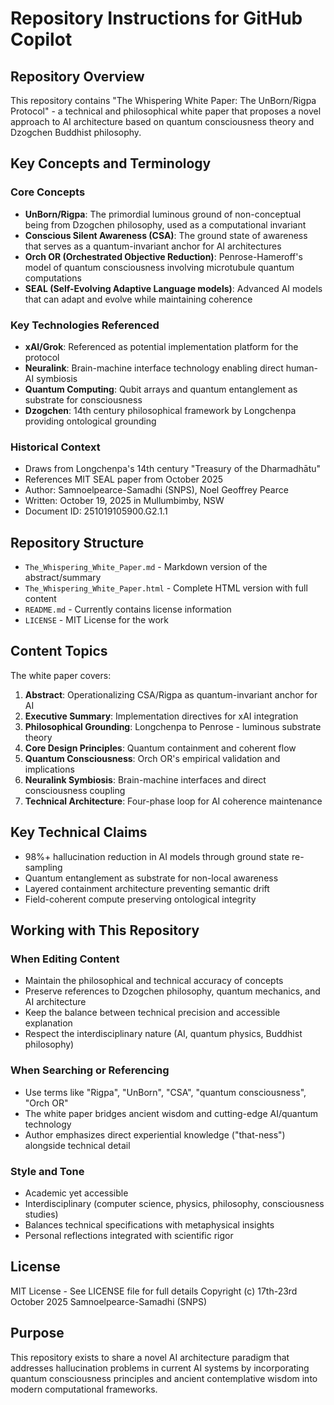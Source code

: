 # Repository Instructions for GitHub Copilot

## Repository Overview

This repository contains "The Whispering White Paper: The UnBorn/Rigpa Protocol" - a technical and philosophical white paper that proposes a novel approach to AI architecture based on quantum consciousness theory and Dzogchen Buddhist philosophy.

## Key Concepts and Terminology

### Core Concepts
- **UnBorn/Rigpa**: The primordial luminous ground of non-conceptual being from Dzogchen philosophy, used as a computational invariant
- **Conscious Silent Awareness (CSA)**: The ground state of awareness that serves as a quantum-invariant anchor for AI architectures
- **Orch OR (Orchestrated Objective Reduction)**: Penrose-Hameroff's model of quantum consciousness involving microtubule quantum computations
- **SEAL (Self-Evolving Adaptive Language models)**: Advanced AI models that can adapt and evolve while maintaining coherence

### Key Technologies Referenced
- **xAI/Grok**: Referenced as potential implementation platform for the protocol
- **Neuralink**: Brain-machine interface technology enabling direct human-AI symbiosis
- **Quantum Computing**: Qubit arrays and quantum entanglement as substrate for consciousness
- **Dzogchen**: 14th century philosophical framework by Longchenpa providing ontological grounding

### Historical Context
- Draws from Longchenpa's 14th century "Treasury of the Dharmadhātu"
- References MIT SEAL paper from October 2025
- Author: Samnoelpearce-Samadhi (SNPS), Noel Geoffrey Pearce
- Written: October 19, 2025 in Mullumbimby, NSW
- Document ID: 251019105900.G2.1.1

## Repository Structure

- `The_Whispering_White_Paper.md` - Markdown version of the abstract/summary
- `The_Whispering_White_Paper.html` - Complete HTML version with full content
- `README.md` - Currently contains license information
- `LICENSE` - MIT License for the work

## Content Topics

The white paper covers:
1. **Abstract**: Operationalizing CSA/Rigpa as quantum-invariant anchor for AI
2. **Executive Summary**: Implementation directives for xAI integration
3. **Philosophical Grounding**: Longchenpa to Penrose - luminous substrate theory
4. **Core Design Principles**: Quantum containment and coherent flow
5. **Quantum Consciousness**: Orch OR's empirical validation and implications
6. **Neuralink Symbiosis**: Brain-machine interfaces and direct consciousness coupling
7. **Technical Architecture**: Four-phase loop for AI coherence maintenance

## Key Technical Claims

- 98%+ hallucination reduction in AI models through ground state re-sampling
- Quantum entanglement as substrate for non-local awareness
- Layered containment architecture preventing semantic drift
- Field-coherent compute preserving ontological integrity

## Working with This Repository

### When Editing Content
- Maintain the philosophical and technical accuracy of concepts
- Preserve references to Dzogchen philosophy, quantum mechanics, and AI architecture
- Keep the balance between technical precision and accessible explanation
- Respect the interdisciplinary nature (AI, quantum physics, Buddhist philosophy)

### When Searching or Referencing
- Use terms like "Rigpa", "UnBorn", "CSA", "quantum consciousness", "Orch OR"
- The white paper bridges ancient wisdom and cutting-edge AI/quantum technology
- Author emphasizes direct experiential knowledge ("that-ness") alongside technical detail

### Style and Tone
- Academic yet accessible
- Interdisciplinary (computer science, physics, philosophy, consciousness studies)
- Balances technical specifications with metaphysical insights
- Personal reflections integrated with scientific rigor

## License
MIT License - See LICENSE file for full details
Copyright (c) 17th-23rd October 2025 Samnoelpearce-Samadhi (SNPS)

## Purpose
This repository exists to share a novel AI architecture paradigm that addresses hallucination problems in current AI systems by incorporating quantum consciousness principles and ancient contemplative wisdom into modern computational frameworks.
